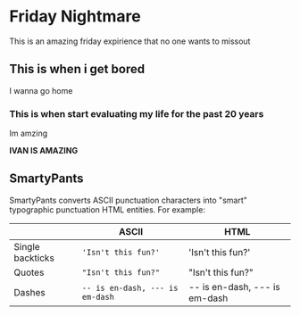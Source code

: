 # Friday Nightmare
This is an amazing friday expirience that no one wants to missout


## This is when i get bored

I wanna go home

### This is when start evaluating my life for the past 20 years

Im amzing


**IVAN IS AMAZING**

## SmartyPants

SmartyPants converts ASCII punctuation characters into "smart" typographic punctuation HTML entities. For example:

|                |ASCII                          |HTML                         |
|----------------|-------------------------------|-----------------------------|
|Single backticks|`'Isn't this fun?'`            |'Isn't this fun?'            |
|Quotes          |`"Isn't this fun?"`            |"Isn't this fun?"            |
|Dashes          |`-- is en-dash, --- is em-dash`|-- is en-dash, --- is em-dash|

